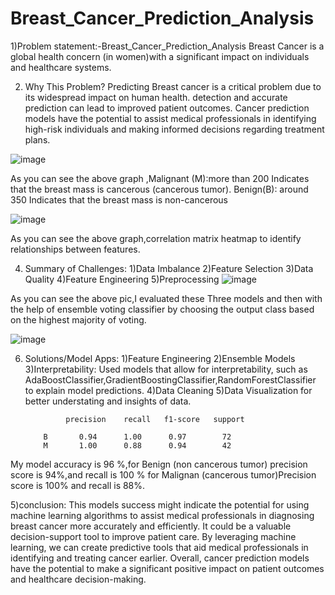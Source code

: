 # Breast_Cancer_Prediction_Analysis
1)Problem statement:-Breast_Cancer_Prediction_Analysis
Breast Cancer is a global health concern (in women)with a significant impact on individuals and healthcare systems.

2) Why This Problem?
Predicting Breast cancer is a critical problem due to its widespread impact on human health.
detection and accurate prediction can lead to improved patient outcomes.
Cancer prediction models have the potential to assist medical professionals in identifying high-risk individuals and
making informed decisions regarding treatment plans.

![image](https://github.com/MG-THE-UNBREAKABLE/Breast_Cancer_Prediction_Analysis/assets/140737263/18e012b6-5e08-4e61-a5bf-e5fa9b63306c)

As you can see the above graph ,Malignant (M):more than 200 Indicates that the breast mass is cancerous (cancerous tumor).
Benign(B): around 350 Indicates that the breast mass is non-cancerous

![image](https://github.com/MG-THE-UNBREAKABLE/Breast_Cancer_Prediction_Analysis/assets/140737263/ffba9ecb-472e-488b-bea5-6b57c80c4c1a)

As you can see the above graph,correlation matrix heatmap to identify relationships between features.

4) Summary of Challenges:
1)Data Imbalance 2)Feature Selection 3)Data Quality 4)Feature Engineering 5)Preprocessing
![image](https://github.com/MG-THE-UNBREAKABLE/Breast_Cancer_Prediction_Analysis/assets/140737263/99e30323-1a4b-4e75-850a-f1dfbc033d31)

As you can see the above pic,I evaluated these Three models and then with the help of ensemble voting classifier by choosing the output class based on the highest majority of voting.

![image](https://github.com/MG-THE-UNBREAKABLE/Breast_Cancer_Prediction_Analysis/assets/140737263/ad0e1343-624b-4a91-9b99-3817a34c3548)





6) Solutions/Model Apps:
1)Feature Engineering 2)Ensemble Models 3)Interpretability: Used models that allow for interpretability, such as
AdaBoostClassifier,GradientBoostingClassifier,RandomForestClassifier to explain model predictions.
4)Data Cleaning 5)Data Visualization for better understating and insights of data.

                precision    recall   f1-score   support

           B       0.94      1.00      0.97        72
           M       1.00      0.88      0.94        42

My model accuracy is 96 %,for Benign (non cancerous tumor) precision score is 94%,and recall is 100 %  for Malignan (cancerous tumor)Precision score is 100% and recall is 88%.

5)conclusion:
This models success might indicate the potential for using machine learning algorithms to 
assist medical professionals in diagnosing breast cancer more accurately and efficiently.
It could be a valuable decision-support tool to improve patient care.
By leveraging machine learning, we can create predictive tools that aid medical professionals in identifying
and treating cancer earlier.
Overall, cancer prediction models have the potential to make a significant positive impact
on patient outcomes and healthcare decision-making.

